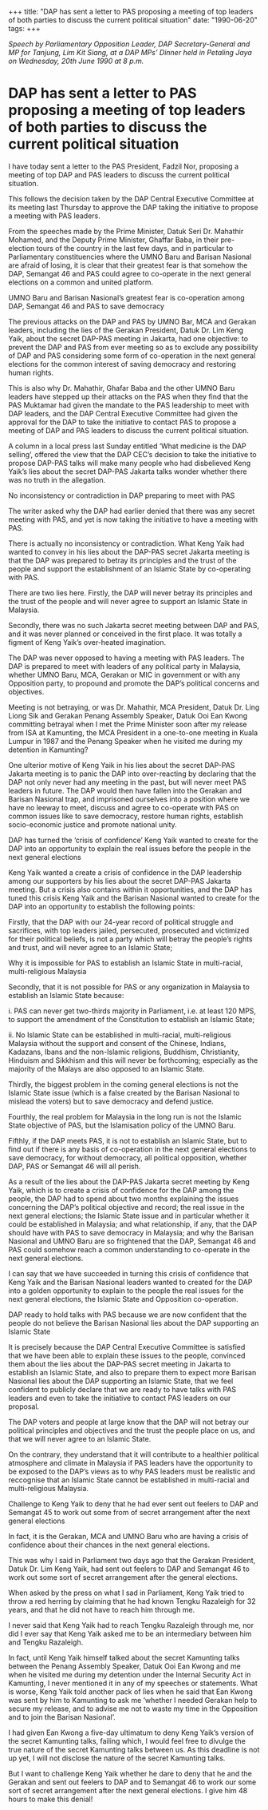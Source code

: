 +++ 
title: "DAP has sent a letter to PAS proposing a meeting of top leaders of both parties to discuss the current political situation"
date: "1990-06-20"
tags:
+++

_Speech by Parliamentary Opposition Leader, DAP Secretary-General and MP for Tanjung, Lim Kit Siang, at a DAP MPs’ Dinner held in Petaling Jaya on Wednesday, 20th June 1990 at 8 p.m._

# DAP has sent a letter to PAS proposing a meeting of top leaders of both parties to discuss the current political situation

I have today sent a letter to the PAS President, Fadzil Nor, proposing a meeting of top DAP and PAS leaders to discuss the current political situation.</u>

This follows the decision taken by the DAP Central Executive Committee at its meeting last Thursday to approve the DAP taking the initiative to propose a meeting with PAS leaders.

From the speeches made by the Prime Minister, Datuk Seri Dr. Mahathir Mohamed, and the Deputy Prime Minister, Ghaffar Baba, in their pre-election tours of the country in the last few days, and in particular to Parliamentary constituencies where the UMNO Baru and Barisan Nasional are afraid of losing, it is clear that their greatest fear is that somehow the DAP, Semangat 46 and PAS could agree to co-operate in the next general elections on a common and united platform.

UMNO Baru and Barisan Nasional’s greatest fear is co-operation among DAP, Semangat 46 and PAS to save democracy

The previous attacks on the DAP and PAS by UMNO Bar, MCA and Gerakan leaders, including the lies of the Gerakan President, Datuk Dr. Lim Keng Yaik, about the secret DAP-PAS meeting in Jakarta, had one objective: to prevent the DAP and PAS from ever meeting so as to exclude any possibility of DAP and PAS considering some form of co-operation in the next general elections for the common interest of saving democracy and restoring human rights.

This is also why Dr. Mahathir, Ghafar Baba and the other UMNO Baru leaders have stepped up their attacks on the PAS when they find that the PAS Muktamar had given the mandate to the PAS leadership to meet with DAP leaders, and the DAP Central Executive Committee had given the approval for the DAP to take the initiative to contact PAS to propose a meeting of DAP and PAS leaders to discuss the current political situation.

A column in a local press last Sunday entitled ‘What medicine is the DAP selling’, offered the view that the DAP CEC’s decision to take the initiative to propose DAP-PAS talks will make many people who had disbelieved Keng Yaik’s lies about the secret DAP-PAS Jakarta talks wonder whether there was no truth in the allegation.

No inconsistency or contradiction in DAP preparing to meet with PAS

The writer asked why the DAP had earlier denied that there was any secret meeting with PAS, and yet is now taking the initiative to have a meeting with PAS.

There is actually no inconsistency or contradiction. What Keng Yaik had wanted to convey in his lies about the DAP-PAS secret Jakarta meeting is that the DAP was prepared to betray its principles and the trust of the people and support the establishment of an Islamic State by co-operating with PAS.

There are two lies here. Firstly, the DAP will never betray its principles and the trust of the people and will never agree to support an Islamic State in Malaysia.

Secondly, there was no such Jakarta secret meeting between DAP and PAS, and it was never planned or conceived in the first place. It was totally a figment of Keng Yaik’s over-heated imagination.

The DAP was never opposed to having a meeting with PAS leaders. The DAP is prepared to meet with leaders of any political party in Malaysia, whether UMNO Baru, MCA, Gerakan or MIC in government or with any Opposition party, to propound and promote the DAP’s political concerns and objectives.

Meeting is not betraying, or was Dr. Mahathir, MCA President, Datuk Dr. Ling Liong Sik and Gerakan Penang Assembly Speaker, Datuk Ooi Ean Kwong committing betrayal when I met the Prime Minister soon after my release from ISA at Kamunting, the MCA President in a one-to-one meeting in Kuala Lumpur in 1987 and the Penang Speaker when he visited me during my detention in Kamunting?

One ulterior motive of Keng Yaik in his lies about the secret DAP-PAS Jakarta meeting is to panic the DAP into over-reacting by declaring that the DAP not only never had any meeting in the past, but will never meet PAS leaders in future. The DAP would then have fallen into the Gerakan and Barisan Nasional trap, and imprisoned ourselves into a position where we have no leeway to meet, discuss and agree to co-operate with PAS on common issues like to save democracy, restore human rights, establish socio-economic justice and promote national unity.

DAP has turned the ‘crisis of confidence’ Keng Yaik wanted to create for the DAP into an opportunity to explain the real issues before the people in the next general elections

Keng Yaik wanted a create a crisis of confidence in the DAP leadership among our supporters by his lies about the secret DAP-PAS Jakarta meeting. But a crisis also contains within it opportunities, and the DAP has tuned this crisis Keng Yaik and the Barisan Nasional wanted to create for the DAP into an opportunity to establish the following points:

Firstly, that the DAP with our 24-year record of political struggle and sacrifices, with top leaders jailed, persecuted, prosecuted and victimized for their political beliefs, is not a party which will betray the people’s rights and trust, and will never agree to an Islamic State;

Why it is impossible for PAS to establish an Islamic State in multi-racial, multi-religious Malaysia

Secondly, that it is not possible for PAS or any organization in Malaysia to establish an Islamic State because:

i.	PAS can never get two-thirds majority in Parliament, i.e. at least 120 MPS, to support the amendment of the Constitution to establish an Islamic State;

ii.	No Islamic State can be established in multi-racial, multi-religious Malaysia without the support and consent of the Chinese, Indians, Kadazans, Ibans and the non-Islamic religions, Buddhism, Christianity, Hinduism and Sikkhism and this will never be forthcoming; especially as the majority of the Malays are also opposed to an Islamic State.

Thirdly, the biggest problem in the coming general elections is not the Islamic State issue (which is a false created by the Barisan Nasional to mislead the voters) but to save democracy and defend justice.

Fourthly, the real problem for Malaysia in the long run is not the Islamic State objective of PAS, but the Islamisation policy of the UMNO Baru.

Fifthly, if the DAP meets PAS, it is not to establish an Islamic State, but to find out if there is any basis of co-operation in the next general elections to save democracy, for without democracy, all political opposition, whether DAP, PAS or Semangat 46 will all perish.

As a result of the lies about the DAP-PAS Jakarta secret meeting by Keng Yaik, which is to create a crisis of confidence for the DAP among the people, the DAP had to spend about two months explaining the issues concerning the DAP’s political objective and record; the real issue in the next general elections; the Islamic State issue and in particular whether it could be established in Malaysia; and what relationship, if any, that the DAP should have with PAS to save democracy in Malaysia; and why the Barisan Nasional and UMNO Baru are so frightened that the DAP, Semangat 46 and PAS could somehow reach a common understanding to co-operate in the next general elections.

I can say that we have succeeded in turning this crisis of confidence that Keng Yaik and the Barisan Nasional leaders wanted to created for the DAP into a golden opportunity to explain to the people the real issues for the next general elections, the Islamic State and Opposition co-operation.

DAP ready to hold talks with PAS because we are now confident that the people do not believe the Barisan Nasional lies about the DAP supporting an Islamic State

It is precisely because the DAP Central Executive Committee is satisfied that we have been able to explain these issues to the people, convinced them about the lies about the DAP-PAS secret meeting in Jakarta to establish an Islamic State, and also to prepare them to expect more Barisan Nasional lies about the DAP supporting an Islamic State, that we feel confident to publicly declare that we are ready to have talks with PAS leaders and even to take the initiative to contact PAS leaders on our proposal.

The DAP voters and people at large know that the DAP will not betray our political principles and objectives and the trust the people place on us, and that we will never agree to an Islamic State.

On the contrary, they understand that it will contribute to a healthier political atmosphere and climate in Malaysia if PAS leaders have the opportunity to be exposed to the DAP’s views as to why PAS leaders must be realistic and reccognise that an Islamic State cannot be established in multi-racial and multi-religious Malaysia.

Challenge to Keng Yaik to deny that he had ever sent out feelers to DAP and Semangat 45 to work out some from of secret arrangement after the next general elections

In fact, it is the Gerakan, MCA and UMNO Baru who are having a crisis of confidence about their chances in the next general elections.

This was why I said in Parliament two days ago that the Gerakan President, Datuk Dr. Lim Keng Yaik, had sent out feelers to DAP and Semangat 46 to work out some sort of secret arrangement after the general elections.

When asked by the press on what I sad in Parliament, Keng Yaik tried to throw a red herring by claiming that he had known Tengku Razaleigh for 32 years, and that he did not have to reach him through me.

I never said that Keng Yaik had to reach Tengku Razaleigh through me, nor did I ever say that Keng Yaik asked me to be an intermediary between him and Tengku Razaleigh.

In fact, until Keng Yaik himself talked about the secret Kamunting talks between the Penang Assembly Speaker, Datuk Ooi Ean Kwong and me when he visited me during my detention under the Internal Security Act in Kamunting, I never mentioned it in any of my speeches or statements. What is worse, Keng Yaik told another pack of lies when he said that Ean Kwong was sent by him to Kamunting to ask me ‘whether I needed Gerakan help to secure my release, and to advise me not to waste my time in the Opposition and to join the Barisan Nasional’.

I had given Ean Kwong a five-day ultimatum to deny Keng Yaik’s version of the secret Kamunting talks, failing which, I would feel free to divulge the true nature of the secret Kamunting talks between us. As this deadline is not up yet, I will not disclose the nature of the secret Kamunting talks.

But I want to challenge Keng Yaik whether he dare to deny that he and the Gerakan and sent out feelers to DAP and to Semangat 46 to work our some sort of secret arrangement after the next general elections. I give him 48 hours to make this denial!
 
